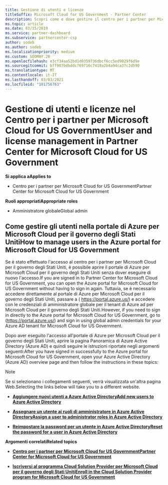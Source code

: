 ```yaml
---
title: Gestione di utenti e licenze
titleSuffix: Microsoft Cloud for US Government - Partner Center
description: Scopri come e dove gestire il centro per i partner per Microsoft Cloud per partner, clienti e licenze degli Stati Uniti, nonché per reimpostare le password.
ms.topic: article
ms.date: 03/15/2019
ms.service: partner-dashboard
ms.subservice: partnercenter-csp
author: sodeb
ms.author: sodeb
ms.localizationpriority: medium
ms.custom: SEOMAY.20
ms.openlocfilehash: e3cf34aa52bd1d0359736dbcf6cc5ed9029f6d9e
ms.sourcegitcommit: bff907bdbddc769716c7418a2b4a94ca37c2d590
ms.translationtype: MT
ms.contentlocale: it-IT
ms.lasthandoff: 03/03/2021
ms.locfileid: "101756763"
---
```

# <a name="user-and-license-management-in-partner-center-for-microsoft-cloud-for-us-government"></a><span data-ttu-id="c92cd-103">Gestione di utenti e licenze nel Centro per i partner per Microsoft Cloud for US Government</span><span class="sxs-lookup"><span data-stu-id="c92cd-103">User and license management in Partner Center for Microsoft Cloud for US Government</span></span>

<span data-ttu-id="c92cd-104">**Si applica a**</span><span class="sxs-lookup"><span data-stu-id="c92cd-104">**Applies to**</span></span>

- <span data-ttu-id="c92cd-105">Centro per i partner per Microsoft Cloud for US Government</span><span class="sxs-lookup"><span data-stu-id="c92cd-105">Partner Center for Microsoft Cloud for US Government</span></span>

<span data-ttu-id="c92cd-106">**Ruoli appropriati**</span><span class="sxs-lookup"><span data-stu-id="c92cd-106">**Appropriate roles**</span></span>

- <span data-ttu-id="c92cd-107">Amministratore globale</span><span class="sxs-lookup"><span data-stu-id="c92cd-107">Global admin</span></span>

## <a name="how-to-manage-users-in-the-azure-portal-for-microsoft-cloud-for-us-government"></a><span data-ttu-id="c92cd-108">Come gestire gli utenti nella portale di Azure per Microsoft Cloud per il governo degli Stati Uniti</span><span class="sxs-lookup"><span data-stu-id="c92cd-108">How to manage users in the Azure portal for Microsoft Cloud for US Government</span></span>

<span data-ttu-id="c92cd-109">Se è stato effettuato l'accesso al centro per i partner per Microsoft Cloud per il governo degli Stati Uniti, è possibile aprire il portale di Azure per Microsoft Cloud per il governo degli Stati Uniti senza dover eseguire di nuovo l'accesso.</span><span class="sxs-lookup"><span data-stu-id="c92cd-109">If you are signed in to Partner Center for Microsoft Cloud for US Government, you can open the Azure portal for Microsoft Cloud for US Government without having to sign in again.</span></span> <span data-ttu-id="c92cd-110">Tuttavia, se è necessario accedere direttamente al portale di Azure per Microsoft Cloud per il governo degli Stati Uniti, passare a ( https://portal.azure.us/) e accedere con le credenziali di amministratore globale per il tenant di Azure ad per Microsoft Cloud per il governo degli Stati Uniti.</span><span class="sxs-lookup"><span data-stu-id="c92cd-110">However, if you need to sign in directly to the Azure portal for Microsoft Cloud for US Government, go to (https://portal.azure.us/) and sign in using global admin credentials for your Azure AD tenant for Microsoft Cloud for US Government.</span></span>

<span data-ttu-id="c92cd-111">Dopo aver eseguito l'accesso all'portale di Azure per Microsoft Cloud per il governo degli Stati Uniti, aprire la pagina Panoramica di Azure Active Directory (Azure AD) e quindi seguire le istruzioni riportate negli argomenti seguenti:</span><span class="sxs-lookup"><span data-stu-id="c92cd-111">After you have signed in successfully to the Azure portal for Microsoft Cloud for US Government, open your Azure Active Directory (Azure AD) overview page and then follow the instructions in these topics:</span></span>

> [!NOTE]  
> <span data-ttu-id="c92cd-112">Se si selezionano i collegamenti seguenti, verrà visualizzata un'altra pagina Web.</span><span class="sxs-lookup"><span data-stu-id="c92cd-112">Selecting the links below will take you to a different website.</span></span> 

-  [<span data-ttu-id="c92cd-113">**Aggiungere nuovi utenti a Azure Active Directory**</span><span class="sxs-lookup"><span data-stu-id="c92cd-113">**Add new users to Azure Active Directory**</span></span>](/azure/active-directory/active-directory-users-create-azure-portal)

-  [<span data-ttu-id="c92cd-114">**Assegnare un utente ai ruoli di amministratore in Azure Active Directory**</span><span class="sxs-lookup"><span data-stu-id="c92cd-114">**Assign a user to administrator roles in Azure Active Directory**</span></span>](/azure/active-directory/active-directory-users-assign-role-azure-portal)

-  [<span data-ttu-id="c92cd-115">**Reimpostare la password per un utente in Azure Active Directory**</span><span class="sxs-lookup"><span data-stu-id="c92cd-115">**Reset the password for a user in Azure Active Directory**</span></span>](/azure/active-directory/active-directory-users-reset-password-azure-portal)

<span data-ttu-id="c92cd-116">**Argomenti correlati**</span><span class="sxs-lookup"><span data-stu-id="c92cd-116">**Related topics**</span></span>

-  [<span data-ttu-id="c92cd-117">**Centro per i partner per Microsoft Cloud for US Government**</span><span class="sxs-lookup"><span data-stu-id="c92cd-117">**Partner Center for Microsoft Cloud for US Government**</span></span>](partner-center-for-microsoft-us-govt-cloud.md)

-  [<span data-ttu-id="c92cd-118">**Iscriversi al programma Cloud Solution Provider per Microsoft Cloud per il governo degli Stati Uniti**</span><span class="sxs-lookup"><span data-stu-id="c92cd-118">**Enroll in the Cloud Solution Provider program for Microsoft Cloud for US Government**</span></span>](enroll-in-csp-for-microsoft-us-govt-cloud.md)